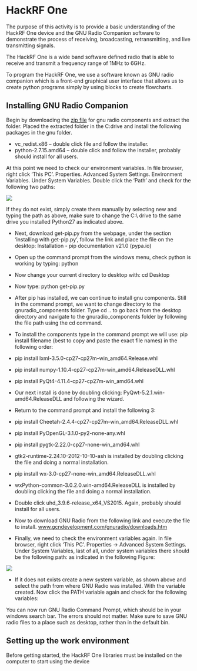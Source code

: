 # HackRF One
The purpose of this activity is to provide a basic understanding of the HackRF One device and the GNU Radio Companion software to demonstrate the process of receiving, broadcasting, retransmitting, and live transmitting signals.

The HackRF One is a wide band software defined radio that is able to receive and transmit a frequency range of 1MHz to 6GHz. 

To program the HackRF One, we use a software known as GNU radio companion which is a front-end graphical user interface that allows us to create python programs simply by using blocks to create flowcharts.

## Installing GNU Radio Companion
Begin by downloading the [zip file](https://drive.google.com/file/d/1E-fl3C55wpAZyqESjt1S5UyDY5Q_1sy2/view) for gnu radio components and extract the folder. Placed the extracted folder in the C:drive and install the following packages in the gnu folder.

* vc_redist.x86 – double click file and follow the installer. 
* python-2.7.15.amd64 – double click and follow the installer, probably should install for all users.

At this point we need to check our environment variables. In file browser, right click ‘This PC’. Properties. Advanced System Settings. Environment Variables. Under System Variables. Double click the ‘Path’ and check for the following two paths:

![](https://github.com/CS-Outreach-Session/Cyber-Hygiene/blob/main/images/gnu_pathh.PNG)

If they do not exist, simply create them manually by selecting new and typing the path as above, make sure to change the C:\ drive to the same drive you installed Python27 as indicated above.

* Next, download get-pip.py from the webpage, under the section ‘installing with get-pip.py’, follow the link and place the file on the desktop: Installation - pip documentation v21.0 (pypa.io)
* Open up the command prompt from the windows menu, check python is working by typing: python
*	Now change your current directory to desktop with: cd Desktop
*	Now type: python get-pip.py

* After pip has installed, we can continue to install gnu components. Still in the command prompt, we want to change directory to the gnuradio_components folder. Type cd .. to go back from the desktop directory and navigate to the gnuradio_components folder by following the file path using the cd command.
* To install the components type in the command prompt we will use: pip install filename (best to copy and paste the exact file names) in the following order:
* pip install lxml-3.5.0-cp27-cp27m-win_amd64.Release.whl
* pip install numpy-1.10.4-cp27-cp27m-win_amd64.ReleaseDLL.whl
* pip install PyQt4-4.11.4-cp27-cp27m-win_amd64.whl

* Our next install is done by doubling clicking: PyQwt-5.2.1.win-amd64.ReleaseDLL and following the wizard.

* Return to the command prompt and install the following 3:

* pip install Cheetah-2.4.4-cp27-cp27m-win_amd64.ReleaseDLL.whl
* pip install PyOpenGL-3.1.0-py2-none-any.whl
* pip install pygtk-2.22.0-cp27-none-win_amd64.whl

* gtk2-runtime-2.24.10-2012-10-10-ash is installed by doubling clicking the file and doing a normal installation.

* pip install wx-3.0-cp27-none-win_amd64.ReleaseDLL.whl

* wxPython-common-3.0.2.0.win-amd64.ReleaseDLL is installed by doubling clicking the file and doing a normal installation.

* Double click uhd_3.9.6-release_x64_VS2015. Again, probably should install for all users.

* Now to download GNU Radio from the following link and execute the file to install. www.gcndevelopment.com/gnuradio/downloads.htm

* Finally, we need to check the environment variables again. In file browser, right click ‘This PC’. Properties -> Advanced System Settings. Under System Variables, last of all, under system variables there should be the following path: as indicated in the following Figure:

 ![](https://github.com/CS-Outreach-Session/Cyber-Hygiene/blob/main/images/gnu_path2.PNG)

* If it does not exists create a new system variable, as shown above and select the path from where GNU Radio was installed.
With the variable created. Now click the PATH variable again and check for the following variables:

You can now run GNU Radio Command Prompt, which should be in your windows search bar. The errors should not matter.
Make sure to save GNU radio files to a place such as desktop, rather than in the default bin.




## Setting up the work environment
Before getting started, the HackRF One libraries must be installed on the computer to start using the device
